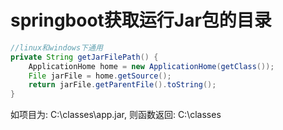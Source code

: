 # springboot获取运行Jar包的目录

```java
//linux和windows下通用
private String getJarFilePath() {
    ApplicationHome home = new ApplicationHome(getClass());
    File jarFile = home.getSource();
    return jarFile.getParentFile().toString();
}
```

如项目为: C:\classes\app.jar, 则函数返回: C:\classes

